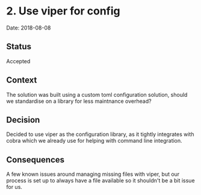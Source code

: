 # 2. Use viper for config

Date: 2018-08-08

## Status

Accepted

## Context

The solution was built using a custom toml configuration solution, should we standardise on a library for less maintnance overhead?

## Decision

Decided to use viper as the configuration library, as it tightly integrates with cobra which we already use for helping with command line integration.

## Consequences

A few known issues around managing missing files with viper, but our process is set up to always have a file available so it shouldn't be a bit issue for us.